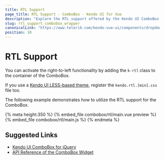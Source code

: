 ```yaml
---
title: RTL Support
page_title: RTL Support - ComboBox - Kendo UI for Vue
description: "Explore the RTL support offered by the Kendo UI ComboBox wrapper for Vue."
slug: rtl_support_combobox_wrapper
canonicalLink: "https://www.telerik.com/kendo-vue-ui/components/dropdowns/globalization/"
position: 10
---
```


<div><WrapperBanner link="/kendo-vue-ui/components/dropdowns/globalization"></WrapperBanner></div>

# RTL Support

You can activate the right-to-left functionality by adding the `k-rtl` class to the container of the ComboBox.

If you use a [Kendo UI LESS-based theme](https://docs.telerik.com/kendo-ui/styles-and-layout/appearance-styling), register the `kendo.rtl.[min].css` file too.

The following example demonstrates how to utilize the RTL support for the ComboBox.

{% meta height:350 %}
{% embed_file combobox/rtl/main.vue preview %}
{% embed_file combobox/rtl/main.js %}
{% endmeta %}

## Suggested Links

* [Kendo UI ComboBox for jQuery](https://docs.telerik.com/kendo-ui/controls/editors/combobox/overview)
* [API Reference of the ComboBox Widget](https://docs.telerik.com/kendo-ui/api/javascript/ui/combobox)

